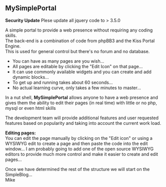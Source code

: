 MySimplePortal
--------------
**Security Update**
Plese update all jquery code to > 3.5.0

A simple portal to provide a web presence without requiring any coding skills.   
The back-end is a combination of code from phpBB3 and the Kiss Portal Engine.  
This is used for general control but there's no forum and no database.

* You can have as many pages are you wish...
* All pages are editable by clicking the "Edit Icon" on that page...
* It can use commonly available widgets and you can create and add dynamic blocks...
* To get up and running takes about 60 seconds...
* No actual learning curve, only takes a few minutes to master...

In a nut shell, **MySimplePortal** allows anyone to have a web presence and gives them the ability to edit their pages (in real time) with little or no php, mysql or even html skills  

The development team will provide additional features and user requested features based on popularity and taking into account the current work load.

**Editing pages:**  
You can edit the page manually by clicking on the "Edit icon" or using a WYSIWYG edit to create a page and then paste the code into the edit window... I am probably going to add one of the open source WYSIWYG editors to provide much more control and make it easier to create and edit pages...

Once we have determined the rest of the structure we will start on the SimpleBlog...  
Mike
